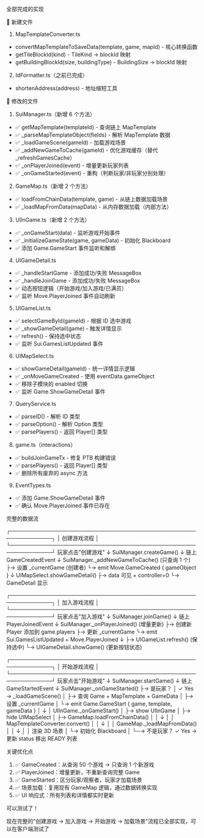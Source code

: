 全部完成的实现

  📁 新建文件

  1. MapTemplateConverter.ts
  - convertMapTemplateToSaveData(template, game, mapId) - 核心转换函数
  - getTileBlockId(kind) - TileKind → blockId 映射
  - getBuildingBlockId(size, buildingType) - BuildingSize → blockId 映射

  2. IdFormatter.ts（之前已完成）
  - shortenAddress(address) - 地址缩短工具

  🔧 修改的文件

  1. SuiManager.ts（新增 6 个方法）
  - ✅ getMapTemplate(templateId) - 查询链上 MapTemplate
  - ✅ _parseMapTemplateObject(fields) - 解析 MapTemplate 数据
  - ✅ _loadGameScene(gameId) - 加载游戏场景
  - ✅ _addNewGameToCache(gameId) - 优化游戏缓存（替代 _refreshGamesCache）
  - ✅ _onPlayerJoined(event) - 增量更新玩家列表
  - ✅ _onGameStarted(event) - 重构（判断玩家/非玩家分别处理）

  2. GameMap.ts（新增 2 个方法）
  - ✅ loadFromChainData(template, game) - 从链上数据加载场景
  - ✅ _loadMapFromData(mapData) - 从内存数据加载（内部方法）

  3. UIInGame.ts（新增 2 个方法）
  - ✅ _onGameStart(data) - 监听游戏开始事件
  - ✅ _initializeGameState(game, gameData) - 初始化 Blackboard
  - ✅ 添加 Game.GameStart 事件监听和解绑

  4. UIGameDetail.ts
  - ✅ _handleStartGame - 添加成功/失败 MessageBox
  - ✅ _handleJoinGame - 添加成功/失败 MessageBox
  - ✅ 动态按钮逻辑（开始游戏/加入游戏/已满员）
  - ✅ 监听 Move.PlayerJoined 事件自动刷新

  5. UIGameList.ts
  - ✅ selectGameById(gameId) - 根据 ID 选中游戏
  - ✅ _showGameDetail(game) - 触发详情显示
  - ✅ refresh() - 保持选中状态
  - ✅ 监听 Sui.GamesListUpdated 事件

  6. UIMapSelect.ts
  - ✅ showGameDetail(gameId) - 统一详情显示逻辑
  - ✅ _onMoveGameCreated - 使用 eventData.gameObject
  - ✅ 移除子模块的 enabled 切换
  - ✅ 监听 Game.ShowGameDetail 事件

  7. QueryService.ts
  - ✅ parseID() - 解析 ID 类型
  - ✅ parseOption() - 解析 Option 类型
  - ✅ parsePlayers() - 返回 Player[] 类型

  8. game.ts（interactions）
  - ✅ buildJoinGameTx - 修复 PTB 构建错误
  - ✅ parsePlayers() - 返回 Player[] 类型
  - ✅ 删除所有废弃的 async 方法

  9. EventTypes.ts
  - ✅ 添加 Game.ShowGameDetail 事件
  - ✅ 确认 Move.PlayerJoined 事件已存在

  完整的数据流

  ┌─────────────────────────────────────────────────────────────┐
  │                    创建游戏流程                              │
  └─────────────────────────────────────────────────────────────┘
  玩家点击"创建游戏"
    ↓
  SuiManager.createGame()
    ↓
  链上 GameCreatedEvent
    ↓
  SuiManager._addNewGameToCache() (只查询 1 个)
    ├→ 设置 _currentGame (创建者)
    └→ emit Move.GameCreated { gameObject }
        ↓
        UIMapSelect.showGameDetail()
          ├→ data 可见 + controller=0
          └→ GameDetail 显示

  ┌─────────────────────────────────────────────────────────────┐
  │                    加入游戏流程                              │
  └─────────────────────────────────────────────────────────────┘
  玩家点击"加入游戏"
    ↓
  SuiManager.joinGame()
    ↓
  链上 PlayerJoinedEvent
    ↓
  SuiManager._onPlayerJoined() (增量更新)
    ├→ 创建新 Player 添加到 game.players
    ├→ 更新 _currentGame
    └→ emit Sui.GamesListUpdated + Move.PlayerJoined
        ↓
        ├→ UIGameList.refresh() (保持选中)
        └→ UIGameDetail.showGame() (更新按钮状态)

  ┌─────────────────────────────────────────────────────────────┐
  │                    开始游戏流程                              │
  └─────────────────────────────────────────────────────────────┘
  玩家点击"开始游戏"
    ↓
  SuiManager.startGame()
    ↓
  链上 GameStartedEvent
    ↓
  SuiManager._onGameStarted()
    ├→ 是玩家？
    │   ✓ Yes → _loadGameScene()
    │             ├→ 查询 Game + MapTemplate + GameData
    │             ├→ 设置 _currentGame
    │             └→ emit Game.GameStart { game, template, gameData }
    │                   ↓
    │                   UIInGame._onGameStart()
    │                     ├→ show UIInGame
    │                     ├→ hide UIMapSelect
    │                     ├→ GameMap.loadFromChainData()
    │                     │     ↓
    │                     │     MapTemplateConverter.convert()
    │                     │     ↓
    │                     │     GameMap._loadMapFromData()
    │                     │     ↓
    │                     │     渲染 3D 场景
    │                     └→ 初始化 Blackboard
    │
    └─→ 不是玩家？
        ✓ Yes → 更新 status
                移出 READY 列表

  关键优化点

  1. ✅ GameCreated：从查询 50 个游戏 → 只查询 1 个新游戏
  2. ✅ PlayerJoined：增量更新，不重新查询完整 Game
  3. ✅ GameStarted：区分玩家/观察者，玩家才加载场景
  4. ✅ 场景加载：复用现有 GameMap 逻辑，通过数据转换实现
  5. ✅ UI 响应式：所有列表和详情都实时更新

  可以测试了！

  现在完整的"创建游戏 → 加入游戏 → 开始游戏 → 加载场景"流程已全部实现，可以在客户端测试了
